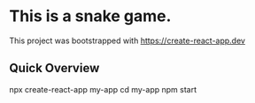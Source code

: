 # This is a snake game.
This project was bootstrapped with https://create-react-app.dev

## Quick Overview
npx create-react-app my-app
cd my-app
npm start



